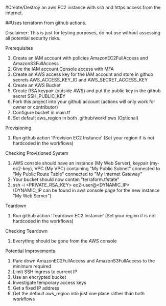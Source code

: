 
#Create/Destroy an aws EC2 instance with ssh and https access from the internet.

##Uses terraform from github actions.

Disclaimer: This is just for testing purposes, do not use without assessing all potential security risks.

Prerequisites
1. Create an IAM account with policies AmazonEC2FullAccess and AmazonS3FullAccess
2. Give the IAM account Console access with MFA
3. Create an AWS access key for the IAM account and store in github secrets AWS_ACCESS_KEY_ID and AWS_SECRET_ACCESS_KEY
4. Create an AWS Bucket
5. Create RSA keypair (outside AWS) and put the public key in the github secret SSH_PUBLIC_KEY
6. Fork this project into your github account (actions will only work for owner or contributor)
7. Configure bucket in main.tf
8. Set default aws_region in both .github/workflows (Optional)

Provisioning
1. Run github action 'Provision EC2 Instance' (Set your region if is not hardcoded in the workflows)

Checking Provisioned System
1. AWS console should have an instance (My Web Server), keypair (my-ec2-key), VPC (My VPC) containing "My Public Subnet" 
   connected to "My Public Route Table" connected to "My Internet Gateway"
2. Your bucket should now contan "terraform.tfstate"
3. ssh -i <PRIVATE_RSA_KEY> ec2-user@<DYNAMIC_IP>  
     (DYNAMIC_IP can be found in aws console page for the new instance "My Web Server")

Teardown
1. Run github action 'Teardown EC2 Instance' (Set your region if is not hardcoded in the workflows)

Checking Teardown
1. Everythng should be gone from the AWS console

Potential Improvements
1. Pare down AmazonEC2FullAccess and AmazonS3FullAccess to the minimum required
2. Limit SSH ingress to current IP 
3. Use an encrypted bucket
4. Investigate temporary access keys
5. Get a fixed IP address
6. Get the default aws_region into just one place rather than both workflows

